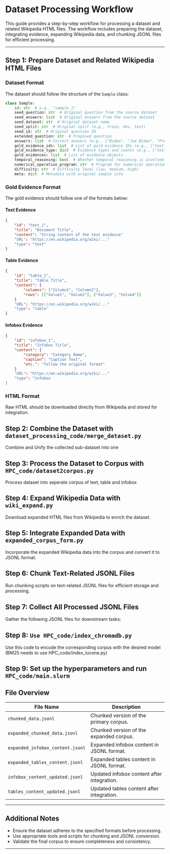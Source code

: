 
# Dataset Processing Workflow

This guide provides a step-by-step workflow for processing a dataset and related Wikipedia HTML files. The workflow includes preparing the dataset, integrating evidence, expanding Wikipedia data, and chunking JSONL files for efficient processing.

---

## Step 1: Prepare Dataset and Related Wikipedia HTML Files

### Dataset Format
The dataset should follow the structure of the `Sample` class:

```python
class Sample:
    id: str  # e.g., "sample_1"
    seed_question: str  # Original question from the source dataset
    seed_answers: list  # Original answers from the source dataset
    seed_dataset: str  # Original dataset name
    seed_split: str  # Original split (e.g., train, dev, test)
    seed_id: str  # Original question ID
    extended_question: str  # Proposed question
    answers: list  # Correct answers (e.g., ["Biden", "Joe Biden", "President Biden"])
    gold_evidence_ids: list  # List of gold evidence IDs (e.g., ["text_1", "table_2"])
    gold_evidence_type: dict  # Evidence types and counts (e.g., {"text": 2, "table": 1})
    gold_evidences: list  # List of evidence objects
    temporal_reasoning: bool  # Whether temporal reasoning is involved
    numerical_operation_program: str  # Program for numerical operations
    difficulty: str  # Difficulty level (low, medium, high)
    meta: dict  # Metadata with original sample info
```

### Gold Evidence Format
The gold evidence should follow one of the formats below:

#### Text Evidence
```json
{
    "id": "text_1",
    "title": "Document Title",
    "content": "String content of the text evidence"
    "URL": "https://en.wikipedia.org/wiki/..."
    "type": "text"
}
```

#### Table Evidence
```json
{
    "id": "table_1",
    "title": "Table Title",
    "content": {
        "columns": ["Column1", "Column2"],
        "rows": [["Value1", "Value2"], ["Value3", "Value4"]]
    }
    "URL": "https://en.wikipedia.org/wiki/..."
    "type": "table"
}
```

#### Infobox Evidence
```json
{
    "id": "infobox_1",
    "title": "Infobox Title",
    "content": {
        "category": "Category Name",
        "caption": "Caption Text",
        "etc.": "follow the original format"
    }
    "URL": "https://en.wikipedia.org/wiki/..."
    "type": "infobox
}
```

### HTML Format
Raw HTML should be downloaded directly from Wikipedia and stored for integration.



## Step 2: Combine the Dataset with `dataset_processing_code/merge_dataset.py`
Combine and Unify the collected sub-dataset into one



## Step 3: Process the Dataset to Corpus with `HPC_code/dataset2corpus.py`
Process dataset into seperate corpus of text, table and infobox


## Step 4: Expand Wikipedia Data with `wiki_expand.py`
Download expanded HTML files from Wikipedia to enrich the dataset.



## Step 5: Integrate Expanded Data with `expanded_corpus_form.py`
Incorporate the expanded Wikipedia data into the corpus and convert it to JSONL format.



## Step 6: Chunk Text-Related JSONL Files
Run chunking scripts on text-related JSONL files for efficient storage and processing.



## Step 7: Collect All Processed JSONL Files
Gather the following JSONL files for downstream tasks:


## Step 8: `Use HPC_code/index_chromadb.py`
Use this code to encode the corresponding corpus with the desired model (BM25 needs to use HPC_code/index_lucene.py)

## Step 9: Set up the hyperparameters and run `HPC_code/main.slurm`


## File Overview

| **File Name**                  | **Description**                                      |
|--------------------------------|------------------------------------------------------|
| `chunked_data.jsonl`           | Chunked version of the primary corpus.              |
| `expanded_chunked_data.jsonl`  | Chunked version of the expanded corpus.             |
| `expanded_infobox_content.jsonl` | Expanded infobox content in JSONL format.          |
| `expanded_tables_content.jsonl` | Expanded tables content in JSONL format.           |
| `infobox_content_updated.jsonl` | Updated infobox content after integration.         |
| `tables_content_updated.jsonl`  | Updated tables content after integration.          |

---

## Additional Notes
- Ensure the dataset adheres to the specified formats before processing.
- Use appropriate tools and scripts for chunking and JSONL conversion.
- Validate the final corpus to ensure completeness and consistency.

---
